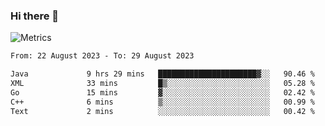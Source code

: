 ### Hi there 👋

![Metrics](https://github.com/radoapx/radoapx/blob/main/github-metrics.svg)

<!--START_SECTION:waka-->

```txt
From: 22 August 2023 - To: 29 August 2023

Java             9 hrs 29 mins   ██████████████████████▓░░   90.46 %
XML              33 mins         █▒░░░░░░░░░░░░░░░░░░░░░░░   05.28 %
Go               15 mins         ▓░░░░░░░░░░░░░░░░░░░░░░░░   02.42 %
C++              6 mins          ▒░░░░░░░░░░░░░░░░░░░░░░░░   00.99 %
Text             2 mins          ░░░░░░░░░░░░░░░░░░░░░░░░░   00.42 %
```

<!--END_SECTION:waka-->

<!--
**radoapx/radoapx** is a ✨ _special_ ✨ repository because its `README.md` (this file) appears on your GitHub profile.

Here are some ideas to get you started:

- 🔭 I’m currently working on ...
- 🌱 I’m currently learning ...
- 👯 I’m looking to collaborate on ...
- 🤔 I’m looking for help with ...
- 💬 Ask me about ...
- 📫 How to reach me: ...
- 😄 Pronouns: ...
- ⚡ Fun fact: ...
-->
